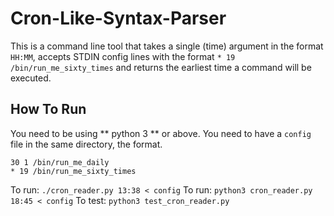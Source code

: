 # Cron-Like-Syntax-Parser

This is a command line tool that takes a single (time) argument in the format ```HH:MM```, accepts STDIN config lines with the format ```* 19 /bin/run_me_sixty_times``` and returns the earliest time a command will be executed.

##  How To Run

You need to be using ** python 3 ** or above.
You need to have a ```config``` file in the same directory, the format.
```
30 1 /bin/run_me_daily
* 19 /bin/run_me_sixty_times
```

To run: ```./cron_reader.py 13:38 < config```
To run: ```python3 cron_reader.py 18:45 < config```
To  test: ```python3 test_cron_reader.py```